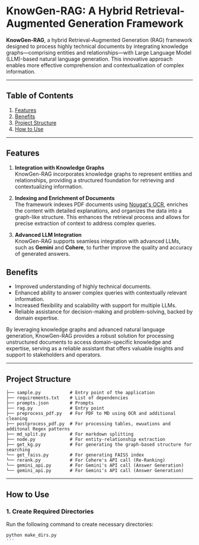 
# KnowGen-RAG: A Hybrid Retrieval-Augmented Generation Framework

**KnowGen-RAG**, a hybrid Retrieval-Augmented Generation (RAG) framework designed to process highly technical documents by integrating knowledge graphs—comprising entities and relationships—with Large Language Model (LLM)-based natural language generation. This innovative approach enables more effective comprehension and contextualization of complex information.

---

## Table of Contents

1. [Features](#features)  
2. [Benefits](#benefits)  
3. [Project Structure](#project-structure)  
4. [How to Use](#how-to-use)  


---


## Features

1. **Integration with Knowledge Graphs**  
   KnowGen-RAG incorporates knowledge graphs to represent entities and relationships, providing a structured foundation for retrieving and contextualizing information.

2. **Indexing and Enrichment of Documents**  
   The framework indexes PDF documents using [Nougat's OCR](https://github.com/facebookresearch/nougat), enriches the content with detailed explanations, and organizes the data into a graph-like structure. This enhances the retrieval process and allows for precise extraction of context to address complex queries.

3. **Advanced LLM Integration**  
   KnowGen-RAG supports seamless integration with advanced LLMs, such as **Gemini** and **Cohere**, to further improve the quality and accuracy of generated answers.


## Benefits

- Improved understanding of highly technical documents.
- Enhanced ability to answer complex queries with contextually relevant information.
- Increased flexibility and scalability with support for multiple LLMs.
- Reliable assistance for decision-making and problem-solving, backed by domain expertise.

By leveraging knowledge graphs and advanced natural language generation, KnowGen-RAG provides a robust solution for processing unstructured documents to access domain-specific knowledge and expertise, serving as a reliable assistant that offers valuable insights and support to stakeholders and operators.

---

## Project Structure

```plaintext
├── sample.py           # Entry point of the application
├── requirements.txt    # List of dependencies
├── prompts.json        # Prompts
├── rag.py              # Entry point
├── preprocess_pdf.py   # For PDF to MD using OCR and additional cleaning
├── postprocess_pdf.py  # For processing tables, ewuations and additonal Regex patterns
├── md_split.py         # For markdown splitting
├── node.py             # For entity-relationship extraction
├── get_kg.py           # For generating the graph-based structure for searching
└── get_faiss.py        # For generating FAISS index
└── rerank.py           # For Cohere's API call (Re-Ranking)
└── gemini_api.py       # For Gemini's API call (Answer Generation)
└── gemini_api.py       # For Gemini's API call (Answer Generation)
```

---

## How to Use 
### 1. Create Required Directories
Run the following command to create necessary directories:

```sh
python make_dirs.py
'''



 


